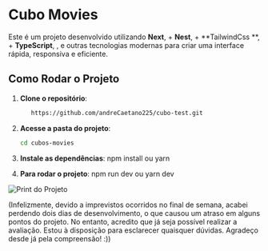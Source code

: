 # Cubo Movies

Este é um projeto desenvolvido utilizando **Next**, + **Nest**, + **TailwindCss **,  + **TypeScript**, , e outras tecnologias modernas para criar uma interface rápida, responsiva e eficiente.


## Como Rodar o Projeto

1. **Clone o repositório**:
   ```bash
      https://github.com/andreCaetano225/cubo-test.git

2. **Acesse a pasta do projeto**:
   ```bash
   cd cubos-movies

3. **Instale as dependências**:
   npm install ou yarn

4. **Para rodar o projeto**:
   npm run dev ou yarn dev



![Print do Projeto](/login.png)

(Infelizmente, devido a imprevistos ocorridos no final de semana, acabei perdendo dois dias de desenvolvimento, o que causou um atraso em alguns pontos do projeto. No entanto, acredito que já seja possível realizar a avaliação. Estou à disposição para esclarecer quaisquer dúvidas. Agradeço desde já pela compreensão! :))
